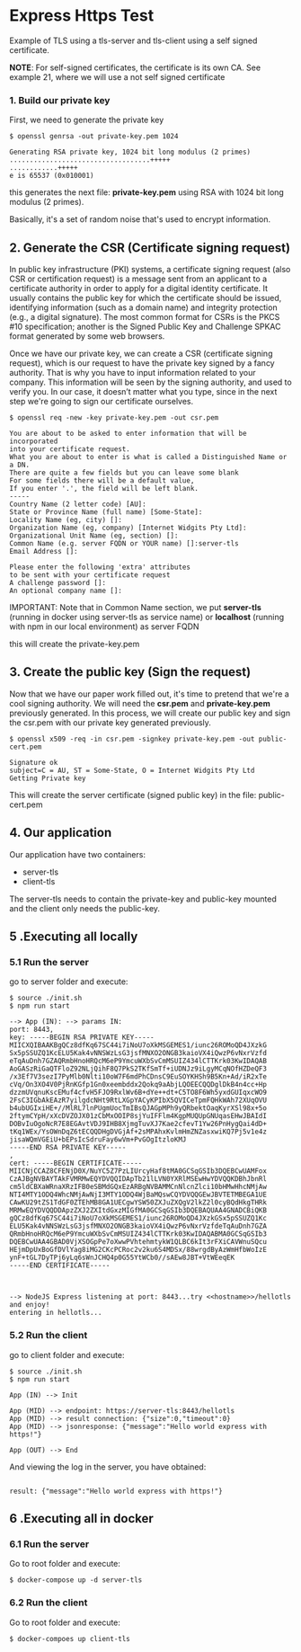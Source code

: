# Express Https Test

Example of TLS using a tls-server and tls-client using a self signed certificate.

__NOTE__: For self-signed certificates, the certificate is its own CA. See example 21, where we will use a not self signed certificate 

### 1. Build our private key

First, we need to generate the private key

```shell
$ openssl genrsa -out private-key.pem 1024

Generating RSA private key, 1024 bit long modulus (2 primes)
...................................+++++
............+++++
e is 65537 (0x010001)
```

this generates the next file: __private-key.pem__ using RSA with 1024 bit long modulus (2 primes).

Basically, it's a set of random noise that's used to encrypt information.

## 2. Generate the CSR (Certificate signing request)

In public key infrastructure (PKI) systems, a certificate signing request (also CSR or certification request) is a message sent from an applicant to a certificate authority in order to apply for a digital identity certificate. It usually contains the public key for which the certificate should be issued, identifying information (such as a domain name) and integrity protection (e.g., a digital signature). The most common format for CSRs is the PKCS #10 specification; another is the Signed Public Key and Challenge SPKAC format generated by some web browsers.

Once we have our private key, we can create a CSR (certificate signing request), which is our request to have the private key signed by a fancy authority. That is why you have to input information related to your company. This information will be seen by the signing authority, and used to verify you. In our case, it doesn’t matter what you type, since in the next step we're going to sign our certificate ourselves.

```shell
$ openssl req -new -key private-key.pem -out csr.pem

You are about to be asked to enter information that will be incorporated
into your certificate request.
What you are about to enter is what is called a Distinguished Name or a DN.
There are quite a few fields but you can leave some blank
For some fields there will be a default value,
If you enter '.', the field will be left blank.
-----
Country Name (2 letter code) [AU]:
State or Province Name (full name) [Some-State]:
Locality Name (eg, city) []:
Organization Name (eg, company) [Internet Widgits Pty Ltd]:
Organizational Unit Name (eg, section) []:
Common Name (e.g. server FQDN or YOUR name) []:server-tls
Email Address []:

Please enter the following 'extra' attributes
to be sent with your certificate request
A challenge password []:
An optional company name []:
```

IMPORTANT: Note that in Common Name section, we put __server-tls__ (running in docker using server-tls as service name) or __localhost__ (running with npm in our local environment) as server FQDN 

this will create the private-key.pem

## 3. Create the public key (Sign the request)

Now that we have our paper work filled out, it's time to pretend that we're a cool signing authority.
We will need the __csr.pem__ and __private-key.pem__ previously generated. In this process, we will create our public key
and sign the csr.pem with our private key generated previously.

```shell
$ openssl x509 -req -in csr.pem -signkey private-key.pem -out public-cert.pem

Signature ok
subject=C = AU, ST = Some-State, O = Internet Widgits Pty Ltd
Getting Private key
```

This will create the server certificate (signed public key) in the file: public-cert.pem

## 4. Our application

Our application have two containers:

- server-tls
- client-tls

The server-tls needs to contain the private-key and public-key mounted and the client only needs the public-key.

## 5 .Executing all locally

### 5.1 Run the server

go to server folder and execute:

```shell
$ source ./init.sh
$ npm run start

--> App (IN): --> params IN:
port: 8443, 
key: -----BEGIN RSA PRIVATE KEY-----
MIICXQIBAAKBgQCz8dfKq67SC44i7iNoU7oXkMSGEMES1/iunc26ROMoQD4JXzkG
Sx5pSSUZQ1KcELU5Kak4vNNSWzLsG3jsfMNXO2ONGB3kaioVX4iQwzP6vNxrVzfd
eTqAuDnh7GZAQRmbHnoHRQcM6eP9YmcuWXbSvCmMSUIZ434lCTTKrk03KwIDAQAB
AoGASzRiGaQTFloZ92NLjQihF8Q7PkS2TKfSmTf+iUDNJz9iLgyMCqNOfHZDeQF3
/x3Ef7V3sezI7PyMlb0Nlti10oW7F6mdPhCDnsC9EuSOYKHSh9B5Kn+Ad/iR2xTe
cVq/On3XO4V0PjRnKGfp1Gn0xeembddx2Qokq9aAbjLQOEECQQDglDkB4n4cc+Hp
dzzmUVqnuKscEMuf4cfvH5FJO9RxlWv6B+dYe++dt+C5TO8F6Wh5yxdGUIqxcWO9
2FsC3IGbAkEAzR7yilgdcNHt9RtLXGpYACyKPIbX5QVICeTpmFQHkWAh72XUqOVU
b4ubUGIxiHE+//MlRL7lnPUgmUocTmIBsQJAGpMPh9yQRbektOaqKyrXSl98x+5o
2ftymCYpH/xXcDVZOJX01zCbMxOOIP8sjYuIFFlm4KgpMUQUpGNUqasEHwJBAIdI
DOBvIuOgoNcR7E8EGAvtVDJ9IHB8XjmgTuvXJ7Kae2cfevT1Yw26PnHygQai4dD+
tKq1WEx/YsOWnDqZ6tECQQDHgDVGjAf+2sMPAhxKvlmHmZNZasxwiKQ7Pj5v1e4z
jisaWQmVGEiU+bEPsIcSdruFay6wVm+PvGOgItzloKMJ
-----END RSA PRIVATE KEY-----
, 
cert: -----BEGIN CERTIFICATE-----
MIICNjCCAZ8CFENjD0X/NuYC5Z7PzLIUrcyHaf8tMA0GCSqGSIb3DQEBCwUAMFox
CzAJBgNVBAYTAkFVMRMwEQYDVQQIDApTb21lLVN0YXRlMSEwHwYDVQQKDBhJbnRl
cm5ldCBXaWRnaXRzIFB0eSBMdGQxEzARBgNVBAMMCnNlcnZlci10bHMwHhcNMjAw
NTI4MTY1ODQ4WhcNMjAwNjI3MTY1ODQ4WjBaMQswCQYDVQQGEwJBVTETMBEGA1UE
CAwKU29tZS1TdGF0ZTEhMB8GA1UECgwYSW50ZXJuZXQgV2lkZ2l0cyBQdHkgTHRk
MRMwEQYDVQQDDApzZXJ2ZXItdGxzMIGfMA0GCSqGSIb3DQEBAQUAA4GNADCBiQKB
gQCz8dfKq67SC44i7iNoU7oXkMSGEMES1/iunc26ROMoQD4JXzkGSx5pSSUZQ1Kc
ELU5Kak4vNNSWzLsG3jsfMNXO2ONGB3kaioVX4iQwzP6vNxrVzfdeTqAuDnh7GZA
QRmbHnoHRQcM6eP9YmcuWXbSvCmMSUIZ434lCTTKrk03KwIDAQABMA0GCSqGSIb3
DQEBCwUAA4GBAD0VjXSOGpPe7oXwwPVhtehmtykW1QLBC6kIt3rFXiCAVWnuSQcu
HEjmDpUxBoGfDVlYag8iMG2CKcPCRoc2v2ku6S4MDSx/88wrgdByAzWmHfbWoIzE
ynF+tGL7DyTPj6yLq6sWnJCHQ4p0G55YtWCb0//sAEw8JBT+VtWEeqEK
-----END CERTIFICATE-----



--> NodeJS Express listening at port: 8443...try <<hostname>>/hellotls and enjoy!
entering in hellotls...
```

### 5.2 Run the client

go to client folder and execute:

```shell
$ source ./init.sh
$ npm run start

App (IN) --> Init

App (MID) --> endpoint: https://server-tls:8443/hellotls
App (MID) --> result connection: {"size":0,"timeout":0}
App (MID) --> jsonresponse: {"message":"Hello world express with https!"}

App (OUT) --> End
```

And viewing the log in the server, you have obtained:

```shell

result: {"message":"Hello world express with https!"}
```

## 6 .Executing all in docker

### 6.1 Run the server

Go to root folder and execute:

```shell
$ docker-compose up -d server-tls
```

### 6.2 Run the client

Go to root folder and execute:

```shell
$ docker-compoes up client-tls
```
